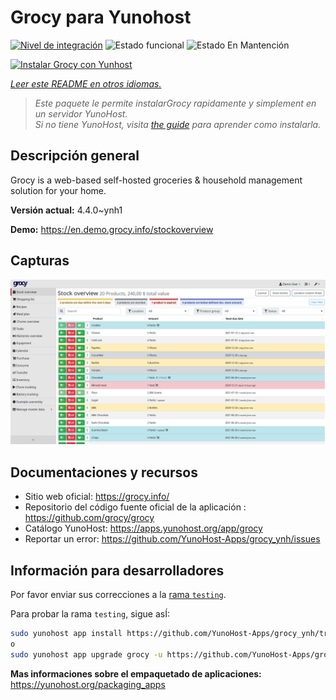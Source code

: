 <!--
Este archivo README esta generado automaticamente<https://github.com/YunoHost/apps/tree/master/tools/readme_generator>
No se debe editar a mano.
-->

# Grocy para Yunohost

[![Nivel de integración](https://apps.yunohost.org/badge/integration/grocy)](https://ci-apps.yunohost.org/ci/apps/grocy/)
![Estado funcional](https://apps.yunohost.org/badge/state/grocy)
![Estado En Mantención](https://apps.yunohost.org/badge/maintained/grocy)

[![Instalar Grocy con Yunhost](https://install-app.yunohost.org/install-with-yunohost.svg)](https://install-app.yunohost.org/?app=grocy)

*[Leer este README en otros idiomas.](./ALL_README.md)*

> *Este paquete le permite instalarGrocy rapidamente y simplement en un servidor YunoHost.*  
> *Si no tiene YunoHost, visita [the guide](https://yunohost.org/install) para aprender como instalarla.*

## Descripción general

Grocy is a web-based self-hosted groceries & household management solution for your home.

**Versión actual:** 4.4.0~ynh1

**Demo:** <https://en.demo.grocy.info/stockoverview>

## Capturas

![Captura de Grocy](./doc/screenshots/stock-en.png)

## Documentaciones y recursos

- Sitio web oficial: <https://grocy.info/>
- Repositorio del código fuente oficial de la aplicación : <https://github.com/grocy/grocy>
- Catálogo YunoHost: <https://apps.yunohost.org/app/grocy>
- Reportar un error: <https://github.com/YunoHost-Apps/grocy_ynh/issues>

## Información para desarrolladores

Por favor enviar sus correcciones a la [rama `testing`](https://github.com/YunoHost-Apps/grocy_ynh/tree/testing).

Para probar la rama `testing`, sigue asÍ:

```bash
sudo yunohost app install https://github.com/YunoHost-Apps/grocy_ynh/tree/testing --debug
o
sudo yunohost app upgrade grocy -u https://github.com/YunoHost-Apps/grocy_ynh/tree/testing --debug
```

**Mas informaciones sobre el empaquetado de aplicaciones:** <https://yunohost.org/packaging_apps>
